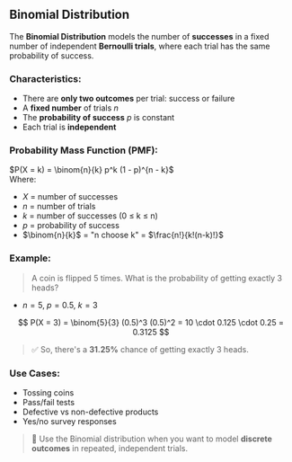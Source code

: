 ## Binomial Distribution
The **Binomial Distribution** models the number of **successes** in a fixed number of independent **Bernoulli trials**, where each trial has the same probability of success.

### Characteristics:
- There are **only two outcomes** per trial: success or failure
- A **fixed number** of trials *n*
- The **probability of success** *p* is constant
- Each trial is **independent**

### Probability Mass Function (PMF):
$P(X = k) = \binom{n}{k} p^k (1 - p)^{n - k}$  
Where:
- $X$ = number of successes
- $n$ = number of trials  
- $k$ = number of successes (0 ≤ k ≤ n)  
- $p$ = probability of success  
- $\binom{n}{k}$ = "n choose k" = $\frac{n!}{k!(n-k)!}$

### Example:
> A coin is flipped 5 times. What is the probability of getting exactly 3 heads?

- $n = 5$, $p = 0.5$, $k = 3$

$$
P(X = 3) = \binom{5}{3} (0.5)^3 (0.5)^2 = 10 \cdot 0.125 \cdot 0.25 = 0.3125
$$

> ✅ So, there's a **31.25%** chance of getting exactly 3 heads.

### Use Cases:
- Tossing coins
- Pass/fail tests
- Defective vs non-defective products
- Yes/no survey responses

> 📌 Use the Binomial distribution when you want to model **discrete outcomes** in repeated, independent trials.
